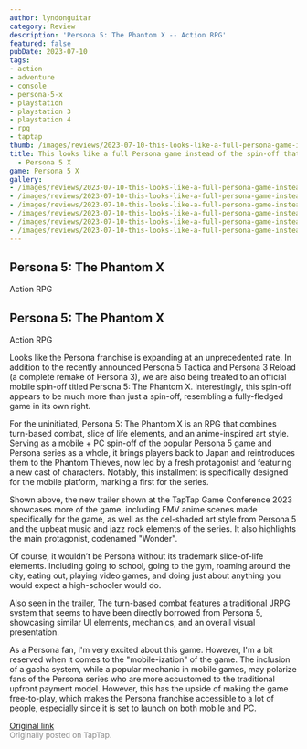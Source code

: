 ```yaml
---
author: lyndonguitar
category: Review
description: 'Persona 5: The Phantom X -- Action RPG'
featured: false
pubDate: 2023-07-10
tags:
- action
- adventure
- console
- persona-5-x
- playstation
- playstation 3
- playstation 4
- rpg
- taptap
thumb: /images/reviews/2023-07-10-this-looks-like-a-full-persona-game-instead-of-the-spin-off-that-it-is--impressions---per-0.avif
title: This looks like a full Persona game instead of the spin-off that it is | Impressions
  - Persona 5 X
game: Persona 5 X
gallery:
- /images/reviews/2023-07-10-this-looks-like-a-full-persona-game-instead-of-the-spin-off-that-it-is--impressions---per-0.avif
- /images/reviews/2023-07-10-this-looks-like-a-full-persona-game-instead-of-the-spin-off-that-it-is--impressions---per-1.avif
- /images/reviews/2023-07-10-this-looks-like-a-full-persona-game-instead-of-the-spin-off-that-it-is--impressions---per-2.avif
- /images/reviews/2023-07-10-this-looks-like-a-full-persona-game-instead-of-the-spin-off-that-it-is--impressions---per-3.avif
- /images/reviews/2023-07-10-this-looks-like-a-full-persona-game-instead-of-the-spin-off-that-it-is--impressions---per-4.avif
- /images/reviews/2023-07-10-this-looks-like-a-full-persona-game-instead-of-the-spin-off-that-it-is--impressions---per-5.avif
---
```

Persona 5: The Phantom X
--
Action
RPG

Persona 5: The Phantom X
--
Action
RPG

Looks like the Persona franchise is expanding at an unprecedented rate. In addition to the recently announced Persona 5 Tactica and Persona 3 Reload (a complete remake of Persona 3), we are also being treated to an official mobile spin-off titled Persona 5: The Phantom X. Interestingly, this spin-off appears to be much more than just a spin-off, resembling a fully-fledged game in its own right.

For the uninitiated, Persona 5: The Phantom X is an RPG that combines turn-based combat, slice of life elements, and an anime-inspired art style. Serving as a mobile + PC spin-off of the popular Persona 5 game and Persona series as a whole, it brings players back to Japan and reintroduces them to the Phantom Thieves, now led by a fresh protagonist and featuring a new cast of characters. Notably, this installment is specifically designed for the mobile platform, marking a first for the series.

Shown above, the new trailer shown at the TapTap Game Conference 2023 showcases more of the game, including FMV anime scenes made specifically for the game, as well as the cel-shaded art style from Persona 5 and the upbeat music and jazz rock elements of the series. It also highlights the main protagonist, codenamed "Wonder".

Of course, it wouldn’t be Persona without its trademark slice-of-life elements. Including going to school, going to the gym, roaming around the city, eating out, playing video games, and doing just about anything you would expect a high-schooler would do.

Also seen in the trailer, The turn-based combat features a traditional JRPG system that seems to have been directly borrowed from Persona 5, showcasing similar UI elements, mechanics, and an overall visual presentation.

As a Persona fan, I'm very excited about this game. However, I'm a bit reserved when it comes to the "mobile-ization" of the game. The inclusion of a gacha system, while a popular mechanic in mobile games, may polarize fans of the Persona series who are more accustomed to the traditional upfront payment model. However, this has the upside of making the game free-to-play, which makes the Persona franchise accessible to a lot of people, especially since it is set to launch on both mobile and PC.

[Original link](https://m.taptap.io/post/5979771?share_id=9d19aed4fcda&utm_medium=share&utm_source=discord)<br><span style="font-size: 0.95em; color: #888;">Originally posted on TapTap.</span>
